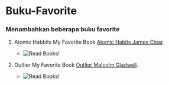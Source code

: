 # Buku-Favorite

### Menambahkan beberapa buku favorite

1. Atomic Habbits My Favorite Book [Atomic Habits James Clear]([https://www.goodreads.com/book/show/40121378-atomic-habits](https://www.goodreads.com/book/show/3228917-outliers)).
    - ![Read Books!](https://i.gr-assets.com/images/S/compressed.photo.goodreads.com/books/1655988385l/40121378.jpg)
    
2. Outlier My Favorite Book [Outlier Malcolm Gladwell](https://www.goodreads.com/book/show/40121378-atomic-habits).
    - ![Read Books!](https://images-na.ssl-images-amazon.com/images/S/compressed.photo.goodreads.com/books/1344266315i/3228917.jpg)


